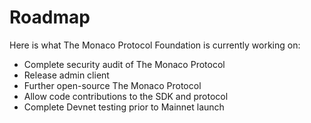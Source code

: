 # Roadmap

Here is what The Monaco Protocol Foundation is currently working on:

- Complete security audit of The Monaco Protocol
- Release admin client
- Further open-source The Monaco Protocol
- Allow code contributions to the SDK and protocol
- Complete Devnet testing prior to Mainnet launch

